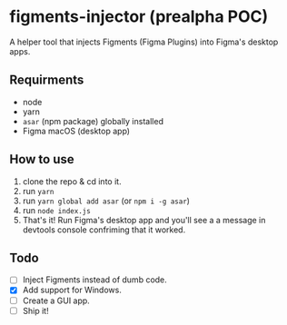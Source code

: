 # figments-injector (prealpha POC)
A helper tool that injects Figments (Figma Plugins) into Figma's desktop apps.

## Requirments
* node
* yarn
* `asar` (npm package) globally installed
* Figma macOS (desktop app)

## How to use
1. clone the repo & cd into it.
1. run `yarn`
1. run `yarn global add asar` (or `npm i -g asar`)
1. run `node index.js`
1. That's it!  Run Figma's desktop app and you'll see a a message in devtools console confriming that it worked.

## Todo
- [ ] Inject Figments instead of dumb code.
- [x] Add support for Windows.
- [ ] Create a GUI app.
- [ ] Ship it!
